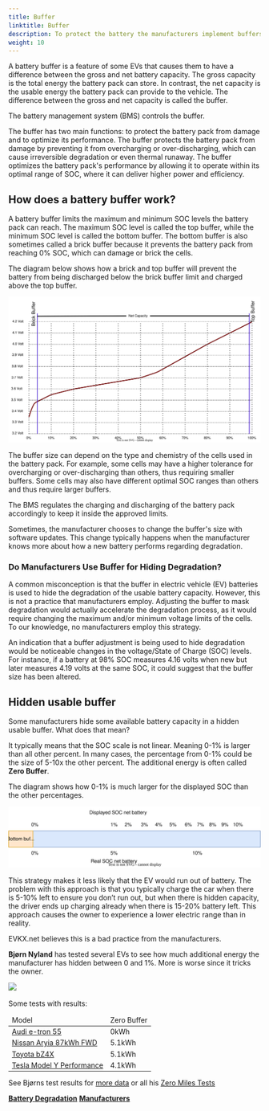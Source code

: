 ```yaml
---
title: Buffer
linktitle: Buffer
description: To protect the battery the manufacturers implement buffers on batteries.
weight: 10
---
```

<!-- markdownlint-disable MD033 -->

A battery buffer is a feature of some EVs that causes them to have a difference between the gross and net battery capacity. The gross capacity is the total energy the battery pack can store. In contrast, the net capacity is the usable energy the battery pack can provide to the vehicle. The difference between the gross and net capacity is called the buffer.

The battery management system (BMS) controls the buffer.

The buffer has two main functions: to protect the battery pack from damage and to optimize its performance. The buffer protects the battery pack from damage by preventing it from overcharging or over-discharging, which can cause irreversible degradation or even thermal runaway. The buffer optimizes the battery pack's performance by allowing it to operate within its optimal range of SOC, where it can deliver higher power and efficiency.

## How does a battery buffer work?

A battery buffer limits the maximum and minimum SOC levels the battery pack can reach. The maximum SOC level is called the top buffer, while the minimum SOC level is called the bottom buffer. The bottom buffer is also sometimes called a brick buffer because it prevents the battery pack from reaching 0% SOC, which can damage or brick the cells.

The diagram below shows how a brick and top buffer will prevent the battery from being discharged below the brick buffer limit and charged above the top buffer.

<a href="chargecurve.drawio.svg">
    <img src="chargecurve.drawio.svg" class="img-fluid">
</a>

The buffer size can depend on the type and chemistry of the cells used in the battery pack. For example, some cells may have a higher tolerance for overcharging or over-discharging than others, thus requiring smaller buffers. Some cells may also have different optimal SOC ranges than others and thus require larger buffers.

The BMS regulates the charging and discharging of the battery pack accordingly to keep it inside the approved limits.

Sometimes, the manufacturer chooses to change the buffer's size with software updates. This change typically happens when the manufacturer knows more about how a new battery performs regarding degradation.

### Do Manufacturers Use Buffer for Hiding Degradation?

A common misconception is that the buffer in electric vehicle (EV) batteries is used to hide the degradation of the usable battery capacity. However, this is not a practice that manufacturers employ. Adjusting the buffer to mask degradation would actually accelerate the degradation process, as it would require changing the maximum and/or minimum voltage limits of the cells. To our knowledge, no manufacturers employ this strategy.

An indication that a buffer adjustment is being used to hide degradation would be noticeable changes in the voltage/State of Charge (SOC) levels. For instance, if a battery at 98% SOC measures 4.16 volts when new but later measures 4.19 volts at the same SOC, it could suggest that the buffer size has been altered.

## Hidden usable buffer

Some manufacturers hide some available battery capacity in a hidden usable buffer. What does that mean?

It typically means that the SOC scale is not linear. Meaning 0-1% is larger than all other percent. In many cases, the percentage from 0-1% could be the size of 5-10x the other percent. The additional energy is often called <b>Zero Buffer</b>.

The diagram shows how 0-1% is much larger for the displayed SOC than the other percentages.

<a href="hiddenbuffer.drawio.svg">
    <img src="hiddenbuffer.drawio.svg" class="img-fluid">
</a>

This strategy makes it less likely that the EV would run out of battery. The problem with this approach is that you typically charge the car when there is 5-10% left to ensure you don’t run out, but when there is hidden capacity, the driver ends up charging already when there is 15-20% battery left. This approach causes the owner to experience a lower electric range than in reality.

EVKX.net believes this is a bad practice from the manufacturers.

<b>Bjørn Nyland</b> has tested several EVs to see how much additional energy the manufacturer has hidden between 0 and 1%. More is worse since it tricks the owner.

<img src="https://media.evkx.net/multimedia/technology/battery/tbzeromile_1_st.jpg" class="img-fluid">

 Some tests with results:

<table class="table table-striped">
<thead>
    <tr>
        <td>
        Model
        </td>
        <td>
        Zero Buffer
        </td>
    </tr>
</thead>
<tbody>
    <tr>
        <td><a href="https://www.youtube.com/watch?v=2rSuFCrf-C0" target="_blank">Audi e-tron 55</a></td>
        <td>0kWh</td>
    </tr>
    <tr>
        <td><a href="https://www.youtube.com/watch?v=OR5JRd0g_Q8" target="_blank">Nissan Aryia 87kWh FWD</a></td>
        <td>5.1kWh</td>
    </tr>
    <tr>
        <td><a href="https://www.youtube.com/watch?v=dAM1CIlJ1xQ" target="_blank">Toyota bZ4X</a></td>
        <td>5.1kWh</td>
    </tr>
    <tr>
        <td><a href="https://www.youtube.com/watch?v=y675YCgSnlc" target="_blank">Tesla Model Y Performance</a></td>
        <td>4.1kWh</td>
    </tr>
</tbody>
</table>

See Bjørns test results for <a href="https://docs.google.com/spreadsheets/d/1V6ucyFGKWuSQzvI8lMzvvWJHrBS82echMVJH37kwgjE/edit#gid=52159941" target="_blank">more data</a> or all his <a href="https://www.youtube.com/playlist?list=PLqKx2qnB8Xv6ddxPVkiqQZMNyLtYjqQkq" target="_blank">Zero Miles Tests</a>

<div class="mt-3 mb-3">
    <a href="../charging/" class="text-decoration-none text-black"><strong><i class="bi-arrow-left"></i>  Battery Degradation</strong></a>
    <a href="../manufactors/" class="text-decoration-none text-black float-end"><strong>Manufacturers <i class="bi-arrow-right"></i></strong></a>
</div>
